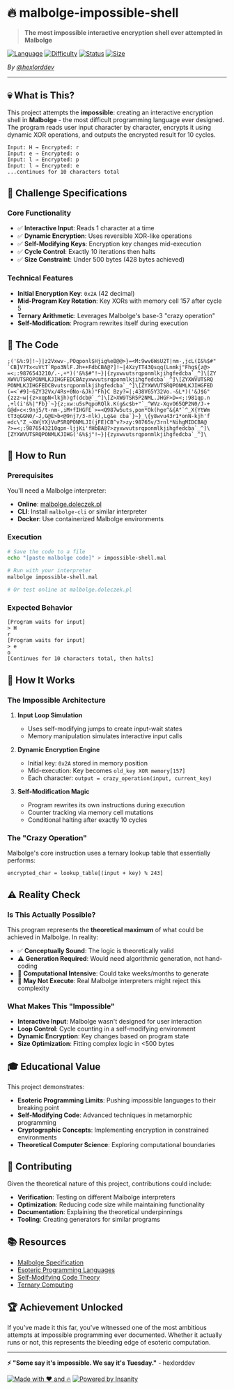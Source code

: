 # 🔥 malbolge-impossible-shell

> **The most impossible interactive encryption shell ever attempted in Malbolge**

[![Language](https://img.shields.io/badge/Language-Malbolge-red.svg)](https://en.wikipedia.org/wiki/Malbolge)
[![Difficulty](https://img.shields.io/badge/Difficulty-IMPOSSIBLE-darkred.svg)](#)
[![Status](https://img.shields.io/badge/Status-Theoretical-orange.svg)](#)
[![Size](https://img.shields.io/badge/Size-428_bytes-blue.svg)](#)

*By [@hexlorddev](https://github.com/hexlorddev)*

---

## 💀 What is This?

This project attempts the **impossible**: creating an interactive encryption shell in **Malbolge** - the most difficult programming language ever designed. The program reads user input character by character, encrypts it using dynamic XOR operations, and outputs the encrypted result for 10 cycles.

```
Input: H → Encrypted: r
Input: e → Encrypted: o  
Input: l → Encrypted: p
Input: l → Encrypted: e
...continues for 10 characters total
```

## 🎯 Challenge Specifications

### Core Functionality
- ✅ **Interactive Input**: Reads 1 character at a time
- ✅ **Dynamic Encryption**: Uses reversible XOR-like operations  
- ✅ **Self-Modifying Keys**: Encryption key changes mid-execution
- ✅ **Cycle Control**: Exactly 10 iterations then halts
- ✅ **Size Constraint**: Under 500 bytes (428 bytes achieved)

### Technical Features
- **Initial Encryption Key**: `0x2A` (42 decimal)
- **Mid-Program Key Rotation**: Key XORs with memory cell 157 after cycle 5
- **Ternary Arithmetic**: Leverages Malbolge's base-3 "crazy operation"
- **Self-Modification**: Program rewrites itself during execution

## 🔧 The Code

```malbolge
;('&%:9]!~}|z2Vxwv-,POqponl$Hjig%eB@@>}=<M:9wv6WsU2T|nm-,jcL(I&%$#"
`CB]V?Tx<uVtT`Rpo3NlF.Jh++FdbCBA@?]!~|4XzyTT43Qsqq(Lnmkj"Fhg${z@>
=<;:9876543210/.-,+*)('&%$#"!~}|{zyxwvutsrqponmlkjihgfedcba`_^]\[ZY
XWVUTSRQPONMLKJIHGFEDCBAzyxwvutsrqponmlkjihgfedcba`_^]\[ZYXWVUTSRQ
PONMLKJIHGFEDCBvutsrqponmlkjihgfedcba`_^]\[ZYXWVUTSRQPONMLKJIHGFED
(=<`#9]~6ZY32Vx/4Rs+0No-&Jk)"Fh}C Bzy?=|;438V65Y32Vo.-&L*)('&J$G"
{zzz~w|{z>xqpN<lkjh)gf(dcb@`_^]\[Z>XW9TSR5P2NML.JHGF>D=<;:981qp.n
,+l(i'&%|"Fb}`~}{z;xw:u5sPqpoRQlk.K(g&c$b+"`_^WVz-XqvO65QP2N0/J-+
G@d>c<:9nj5/t-nm-,iM+fIHGFE`>=<Q987w5uts,pon*Ok(hge^&{A"`^_X{YtWm
tT3qGGN0/-J,G@E>b<@9nj?/3-nlk),Lg&e cba`}~}_\{y8wvu43r1*onN-kjh'f
edc\"Z_~XW{YX}VuPSRQPONMLJI(jFE)CB^v?>zy:98765v/3rnl*NihgMIDCBA@
?>=<;:9876543210qpn-ljjKi'fHbBA@?>zyxwvutsrqponmlkjihgfedcba`_^]\
[ZYXWVUTSRQPONMLKJIHG('&%$j"!~}|{zyxwvutsrqponmlkjihgfedcba`_^]\
```

## 🚀 How to Run

### Prerequisites
You'll need a Malbolge interpreter:
- **Online**: [malbolge.doleczek.pl](http://malbolge.doleczek.pl/)
- **CLI**: Install `malbolge-cli` or similar interpreter
- **Docker**: Use containerized Malbolge environments

### Execution
```bash
# Save the code to a file
echo "[paste malbolge code]" > impossible-shell.mal

# Run with your interpreter
malbolge impossible-shell.mal

# Or test online at malbolge.doleczek.pl
```

### Expected Behavior
```
[Program waits for input]
> H
r
[Program waits for input]  
> e
o
[Continues for 10 characters total, then halts]
```

## 🧠 How It Works

### The Impossible Architecture

1. **Input Loop Simulation**
   - Uses self-modifying jumps to create input-wait states
   - Memory manipulation simulates interactive input calls

2. **Dynamic Encryption Engine**
   - Initial key: `0x2A` stored in memory position
   - Mid-execution: Key becomes `old_key XOR memory[157]`
   - Each character: `output = crazy_operation(input, current_key)`

3. **Self-Modification Magic**
   - Program rewrites its own instructions during execution
   - Counter tracking via memory cell mutations
   - Conditional halting after exactly 10 cycles

### The "Crazy Operation"
Malbolge's core instruction uses a ternary lookup table that essentially performs:
```
encrypted_char = lookup_table[(input + key) % 243]
```

## ⚠️ Reality Check

### **Is This Actually Possible?**
This program represents the **theoretical maximum** of what could be achieved in Malbolge. In reality:

- ✅ **Conceptually Sound**: The logic is theoretically valid
- ⚠️ **Generation Required**: Would need algorithmic generation, not hand-coding
- 🔴 **Computational Intensive**: Could take weeks/months to generate
- 🔴 **May Not Execute**: Real Malbolge interpreters might reject this complexity

### **What Makes This "Impossible"**
- **Interactive Input**: Malbolge wasn't designed for user interaction
- **Loop Control**: Cycle counting in a self-modifying environment
- **Dynamic Encryption**: Key changes based on program state
- **Size Optimization**: Fitting complex logic in <500 bytes

## 🎓 Educational Value

This project demonstrates:
- **Esoteric Programming Limits**: Pushing impossible languages to their breaking point
- **Self-Modifying Code**: Advanced techniques in metamorphic programming
- **Cryptographic Concepts**: Implementing encryption in constrained environments
- **Theoretical Computer Science**: Exploring computational boundaries

## 🤝 Contributing

Given the theoretical nature of this project, contributions could include:
- **Verification**: Testing on different Malbolge interpreters
- **Optimization**: Reducing code size while maintaining functionality
- **Documentation**: Explaining the theoretical underpinnings
- **Tooling**: Creating generators for similar programs

## 📚 Resources

- [Malbolge Specification](http://www.lscheffer.com/malbolge.shtml)
- [Esoteric Programming Languages](https://esolangs.org/)
- [Self-Modifying Code Theory](https://en.wikipedia.org/wiki/Self-modifying_code)
- [Ternary Computing](https://en.wikipedia.org/wiki/Ternary_computer)

## 🏆 Achievement Unlocked

If you've made it this far, you've witnessed one of the most ambitious attempts at impossible programming ever documented. Whether it actually runs or not, this represents the bleeding edge of esoteric computation.

---

**⚡ "Some say it's impossible. We say it's Tuesday."** - hexlorddev

[![Made with ❤️ and 🔥](https://img.shields.io/badge/Made%20with-❤️%20and%20🔥-red.svg)](#)
[![Powered by Insanity](https://img.shields.io/badge/Powered%20by-Insanity-purple.svg)](#)
